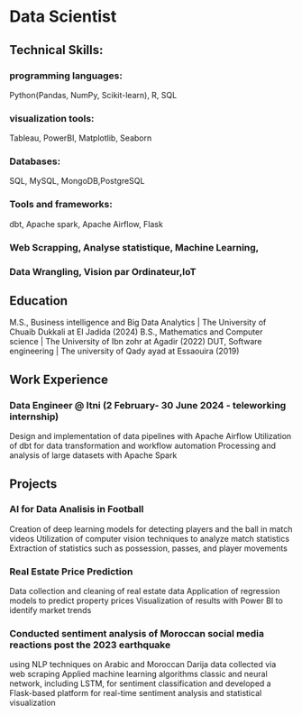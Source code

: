 # Data Scientist

## Technical Skills: 

### programming languages: 
Python(Pandas, NumPy, Scikit-learn), R, SQL
### visualization tools: 
Tableau, PowerBI, Matplotlib, Seaborn
### Databases: 
SQL, MySQL, MongoDB,PostgreSQL
### Tools and frameworks:
dbt, Apache spark, Apache Airflow, Flask

###  Web Scrapping, Analyse statistique, Machine Learning,
### Data Wrangling, Vision par Ordinateur,IoT


## Education

M.S., Business intelligence and Big Data Analytics | The University of Chuaib Dukkali at El Jadida (2024)
B.S., Mathematics and Computer science | The University of Ibn zohr at Agadir (2022)
DUT, Software engineering | The university of Qady ayad at Essaouira (2019)

## Work Experience
### Data Engineer @ Itni (2 February- 30 June 2024 - teleworking internship)
Design and implementation of data pipelines with Apache Airflow
Utilization of dbt for data transformation and workflow automation
Processing and analysis of large datasets with Apache Spark

## Projects

### AI for Data Analisis in Football
Creation of deep learning models for detecting players and the ball in match videos
Utilization of computer vision techniques to analyze match statistics
Extraction of statistics such as possession, passes, and player movements

### Real Estate Price Prediction
Data collection and cleaning of real estate data
Application of regression models to predict property prices
Visualization of results with Power BI to identify market trends

### Conducted sentiment analysis of Moroccan social media reactions post the 2023 earthquake
using NLP techniques on Arabic and Moroccan Darija data collected via web scraping
Applied machine learning algorithms classic and neural network, including LSTM, for sentiment classification
and developed a Flask-based platform for real-time sentiment analysis and statistical visualization
